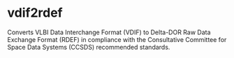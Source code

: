 # vdif2rdef
Converts VLBI Data Interchange Format (VDIF) to Delta-DOR Raw Data Exchange Format (RDEF) in compliance with the Consultative Committee for Space Data Systems (CCSDS) recommended standards. 
